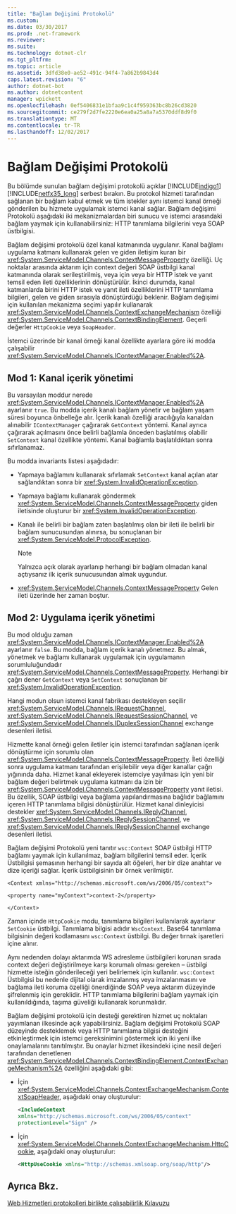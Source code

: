 ```yaml
---
title: "Bağlam Değişimi Protokolü"
ms.custom: 
ms.date: 03/30/2017
ms.prod: .net-framework
ms.reviewer: 
ms.suite: 
ms.technology: dotnet-clr
ms.tgt_pltfrm: 
ms.topic: article
ms.assetid: 3dfd38e0-ae52-491c-94f4-7a862b9843d4
caps.latest.revision: "6"
author: dotnet-bot
ms.author: dotnetcontent
manager: wpickett
ms.openlocfilehash: 0ef5406831e1bfaa9c1c4f959363bc8b26cd3820
ms.sourcegitcommit: ce279f2d7fe2220e6ea0a25a8a7a5370ddf8d9f0
ms.translationtype: MT
ms.contentlocale: tr-TR
ms.lasthandoff: 12/02/2017
---
```

# <a name="context-exchange-protocol"></a>Bağlam Değişimi Protokolü
Bu bölümde sunulan bağlam değişimi protokolü açıklar [!INCLUDE[indigo1](../../../../includes/indigo1-md.md)] [!INCLUDE[netfx35_long](../../../../includes/netfx35-long-md.md)] serbest bırakın. Bu protokol hizmeti tarafından sağlanan bir bağlam kabul etmek ve tüm istekler aynı istemci kanal örneği gönderilen bu hizmete uygulamak istemci kanal sağlar. Bağlam değişimi Protokolü aşağıdaki iki mekanizmalardan biri sunucu ve istemci arasındaki bağlam yaymak için kullanabilirsiniz: HTTP tanımlama bilgilerini veya SOAP üstbilgisi.  
  
 Bağlam değişimi protokolü özel kanal katmanında uygulanır. Kanal bağlamı uygulama katmanı kullanarak gelen ve giden iletişim kuran bir <xref:System.ServiceModel.Channels.ContextMessageProperty> özelliği. Uç noktalar arasında aktarım için context değeri SOAP üstbilgi kanal katmanında olarak serileştirilmiş, veya için veya bir HTTP istek ve yanıt temsil eden ileti özelliklerinin dönüştürülür. İkinci durumda, kanal katmanlarda birini HTTP istek ve yanıt ileti özelliklerini HTTP tanımlama bilgileri, gelen ve giden sırasıyla dönüştürdüğü beklenir. Bağlam değişimi için kullanılan mekanizma seçimi yapılır kullanarak <xref:System.ServiceModel.Channels.ContextExchangeMechanism> özelliği <xref:System.ServiceModel.Channels.ContextBindingElement>. Geçerli değerler `HttpCookie` veya `SoapHeader`.  
  
 İstemci üzerinde bir kanal örneği kanal özellikte ayarlara göre iki modda çalışabilir <xref:System.ServiceModel.Channels.IContextManager.Enabled%2A>.  
  
## <a name="mode-1-channel-context-management"></a>Mod 1: Kanal içerik yönetimi  
 Bu varsayılan moddur nerede <xref:System.ServiceModel.Channels.IContextManager.Enabled%2A> ayarlanır `true`. Bu modda içerik kanalı bağlam yönetir ve bağlam yaşam süresi boyunca önbelleğe alır. İçerik kanalı özelliği aracılığıyla kanaldan alınabilir `IContextManager` çağırarak `GetContext` yöntemi. Kanal ayrıca çağırarak açılmasını önce belirli bağlamla önceden başlatılmış olabilir `SetContext` kanal özellikte yöntemi. Kanal bağlamla başlatıldıktan sonra sıfırlanamaz.  
  
 Bu modda invariants listesi aşağıdadır:  
  
-   Yapmaya bağlamını kullanarak sıfırlamak `SetContext` kanal açılan atar sağlandıktan sonra bir <xref:System.InvalidOperationException>.  
  
-   Yapmaya bağlamı kullanarak göndermek <xref:System.ServiceModel.Channels.ContextMessageProperty> giden iletisinde oluşturur bir <xref:System.InvalidOperationException>.  
  
-   Kanalı ile belirli bir bağlam zaten başlatılmış olan bir ileti ile belirli bir bağlam sunucusundan alınırsa, bu sonuçlanan bir <xref:System.ServiceModel.ProtocolException>.  
  
    > [!NOTE]
    >  Yalnızca açık olarak ayarlanıp herhangi bir bağlam olmadan kanal açtıysanız ilk içerik sunucusundan almak uygundur.  
  
-   <xref:System.ServiceModel.Channels.ContextMessageProperty> Gelen ileti üzerinde her zaman boştur.  
  
## <a name="mode-2-application-context-management"></a>Mod 2: Uygulama içerik yönetimi  
 Bu mod olduğu zaman <xref:System.ServiceModel.Channels.IContextManager.Enabled%2A> ayarlanır `false`. Bu modda, bağlam içerik kanalı yönetmez. Bu almak, yönetmek ve bağlamı kullanarak uygulamak için uygulamanın sorumluluğundadır <xref:System.ServiceModel.Channels.ContextMessageProperty>. Herhangi bir çağrı dener `GetContext` veya `SetContext` sonuçlanan bir <xref:System.InvalidOperationException>.  
  
 Hangi modun olsun istemci kanal fabrikası destekleyen seçilir <xref:System.ServiceModel.Channels.IRequestChannel>, <xref:System.ServiceModel.Channels.IRequestSessionChannel>, ve <xref:System.ServiceModel.Channels.IDuplexSessionChannel> exchange desenleri iletisi.  
  
 Hizmette kanal örneği gelen iletiler için istemci tarafından sağlanan içerik dönüştürme için sorumlu olan <xref:System.ServiceModel.Channels.ContextMessageProperty>. İleti özelliği sonra uygulama katmanı tarafından erişilebilir veya diğer kanallar çağrı yığınında daha. Hizmet kanal ekleyerek istemciye yayılması için yeni bir bağlam değeri belirtmek uygulama katmanı da izin bir <xref:System.ServiceModel.Channels.ContextMessageProperty> yanıt iletisi. Bu özellik, SOAP üstbilgi veya bağlama yapılandırmasına bağlıdır bağlamını içeren HTTP tanımlama bilgisi dönüştürülür. Hizmet kanal dinleyicisi destekler <xref:System.ServiceModel.Channels.IReplyChannel>, <xref:System.ServiceModel.Channels.IReplySessionChannel>, ve <xref:System.ServiceModel.Channels.IReplySessionChannel> exchange desenleri iletisi.  
  
 Bağlam değişimi Protokolü yeni tanıtır `wsc:Context` SOAP üstbilgi HTTP bağlamı yaymak için kullanılmaz, bağlam bilgilerini temsil eder. İçerik Üstbilgisi şemasının herhangi bir sayıda alt öğeleri, her bir dize anahtar ve dize içeriği sağlar. İçerik üstbilgisinin bir örnek verilmiştir.  
  
 `<Context xmlns="http://schemas.microsoft.com/ws/2006/05/context">`  
  
 `<property name="myContext">context-2</property>`  
  
 `</Context>`  
  
 Zaman içinde `HttpCookie` modu, tanımlama bilgileri kullanılarak ayarlanır `SetCookie` üstbilgi. Tanımlama bilgisi adıdır `WscContext`. Base64 tanımlama bilgisinin değeri kodlamasını `wsc:Context` üstbilgi. Bu değer tırnak işaretleri içine alınır.  
  
 Aynı nedenden dolayı aktarımda WS adresleme üstbilgileri korunan sırada context değeri değiştirilmeye karşı korumalı olması gereken – üstbilgi hizmette isteğin gönderileceği yeri belirlemek için kullanılır. `wsc:Context` Üstbilgisi bu nedenle dijital olarak imzalanmış veya imzalanmasını ve bağlama ileti koruma özelliği önerdiğinde SOAP veya aktarım düzeyinde şifrelenmiş için gereklidir. HTTP tanımlama bilgilerini bağlam yaymak için kullanıldığında, taşıma güveliği kullanarak korunmalıdır.  
  
 Bağlam değişimi protokolü için desteği gerektiren hizmet uç noktaları yayımlanan ilkesinde açık yapabilirsiniz. Bağlam değişimi Protokolü SOAP düzeyinde desteklemek veya HTTP tanımlama bilgisi desteğini etkinleştirmek için istemci gereksinimini göstermek için iki yeni ilke onaylamalarını tanıtılmıştır. Bu onaylar hizmet ilkesindeki içine nesil değeri tarafından denetlenen <xref:System.ServiceModel.Channels.ContextBindingElement.ContextExchangeMechanism%2A> özelliğini aşağıdaki gibi:  
  
-   İçin <xref:System.ServiceModel.Channels.ContextExchangeMechanism.ContextSoapHeader>, aşağıdaki onay oluşturulur:  
  
    ```xml  
    <IncludeContext   
    xmlns="http://schemas.microsoft.com/ws/2006/05/context"  
    protectionLevel="Sign" />  
    ```  
  
-   İçin <xref:System.ServiceModel.Channels.ContextExchangeMechanism.HttpCookie>, aşağıdaki onay oluşturulur:  
  
    ```xml  
    <HttpUseCookie xmlns="http://schemas.xmlsoap.org/soap/http"/>  
    ```  
  
## <a name="see-also"></a>Ayrıca Bkz.  
 [Web Hizmetleri protokolleri birlikte çalışabilirlik Kılavuzu](../../../../docs/framework/wcf/feature-details/web-services-protocols-interoperability-guide.md)
